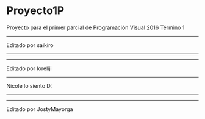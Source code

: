 # Proyecto1P
Proyecto para el primer parcial de Programación Visual 2016 Término 1
***
Editado por saikiro
***
***
Editado por loreliji
***
Nicole lo siento D:
***
***
Editado por JostyMayorga
